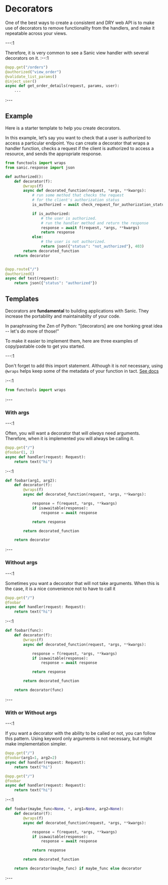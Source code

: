 # Decorators

One of the best ways to create a consistent and DRY web API is to make use of decorators to remove functionality from the handlers, and make it repeatable across your views.

---:1

Therefore, it is very common to see a Sanic view handler with several decorators on it.
:--:1
```python
@app.get("/orders")
@authorized("view_order")
@validate_list_params()
@inject_user()
async def get_order_details(request, params, user):
    ...
```
:---


## Example

Here is a starter template to help you create decorators.

In this example, let’s say you want to check that a user is authorized to access a particular endpoint. You can create a decorator that wraps a handler function, checks a request if the client is authorized to access a resource, and sends the appropriate response.
```python
from functools import wraps
from sanic.response import json

def authorized():
    def decorator(f):
        @wraps(f)
        async def decorated_function(request, *args, **kwargs):
            # run some method that checks the request
            # for the client's authorization status
            is_authorized = await check_request_for_authorization_status(request)

            if is_authorized:
                # the user is authorized.
                # run the handler method and return the response
                response = await f(request, *args, **kwargs)
                return response
            else:
                # the user is not authorized.
                return json({"status": "not_authorized"}, 403)
        return decorated_function
    return decorator


@app.route("/")
@authorized()
async def test(request):
    return json({"status": "authorized"})
```

## Templates

Decorators are **fundamental** to building applications with Sanic. They increase the portability and maintainablity of your code. 

In paraphrasing the Zen of Python: "[decorators] are one honking great idea -- let's do more of those!"

To make it easier to implement them, here are three examples of copy/pastable code to get you started.

---:1

Don't forget to add this import statement. Although it is *not* necessary, using `@wraps` helps keep some of the metadata of your function in tact. [See docs](https://docs.python.org/3/library/functools.html#functools.wraps)

:--:1

```python
from functools import wraps
```

:---

### With args

---:1

Often, you will want a decorator that will *always* need arguments. Therefore, when it is implemented you will always be calling it.

```python
@app.get("/")
@foobar(1, 2)
async def handler(request: Request):
    return text("hi")
```

:--:1

```python
def foobar(arg1, arg2):
    def decorator(f):
        @wraps(f)
        async def decorated_function(request, *args, **kwargs):

            response = f(request, *args, **kwargs)
            if isawaitable(response):
                response = await response

            return response

        return decorated_function

    return decorator
```

:---

### Without args

---:1

Sometimes you want a decorator that will not take arguments. When this is the case, it is a nice convenience not to have to call it

```python
@app.get("/")
@foobar
async def handler(request: Request):
    return text("hi")
```

:--:1

```python
def foobar(func):
    def decorator(f):
        @wraps(f)
        async def decorated_function(request, *args, **kwargs):

            response = f(request, *args, **kwargs)
            if isawaitable(response):
                response = await response

            return response

        return decorated_function

    return decorator(func)
```

:---

### With or Without args

---:1

If you want a decorator with the ability to be called or not, you can follow this pattern. Using keyword only arguments is not necessary, but might make implementation simpler.

```python
@app.get("/")
@foobar(arg1=1, arg2=2)
async def handler(request: Request):
    return text("hi")
```

```python
@app.get("/")
@foobar
async def handler(request: Request):
    return text("hi")
```

:--:1

```python
def foobar(maybe_func=None, *, arg1=None, arg2=None):
    def decorator(f):
        @wraps(f)
        async def decorated_function(request, *args, **kwargs):

            response = f(request, *args, **kwargs)
            if isawaitable(response):
                response = await response

            return response

        return decorated_function

    return decorator(maybe_func) if maybe_func else decorator
```

:---
